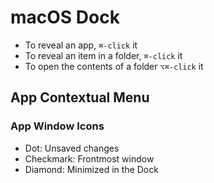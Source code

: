 # macOS Dock

- To reveal an app, `⌘-click` it
- To reveal an item in a folder, `⌘-click` it
- To open the contents of a folder `⌥⌘-click` it

## App Contextual Menu

### App Window Icons

- Dot: Unsaved changes
- Checkmark: Frontmost window
- Diamond: Minimized in the Dock
